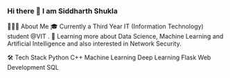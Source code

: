 ### Hi there 👋 I am Siddharth Shukla
👨🏻‍💻  About Me
🎓   Currently a Third Year IT (Information Technology) student @VIT .
🌱   Learning more about Data Science, Machine Learning and Artificial Intelligence and also interested in Network Security.<br>

🛠  Tech Stack
Python
C++
Machine Learning
Deep Learning
Flask
Web Development
SQL

